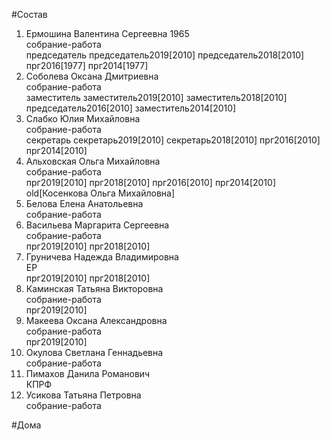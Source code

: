 #Состав  
1. Ермошина Валентина Сергеевна 1965  
    собрание-работа  
    председатель председатель2019[2010] председатель2018[2010] прг2016[1977] прг2014[1977]  
2. Соболева Оксана Дмитриевна  
    собрание-работа  
    заместитель заместитель2019[2010] заместитель2018[2010] председатель2016[2010] заместитель2014[2010]  
3. Слабко Юлия Михайловна  
    собрание-работа  
    секретарь секретарь2019[2010] секретарь2018[2010] прг2016[2010] прг2014[2010]  
4. Альховская Ольга Михайловна  
    собрание-работа  
    прг2019[2010] прг2018[2010] прг2016[2010] прг2014[2010] old[Косенкова Ольга Михайловна]  
5. Белова Елена Анатольевна  
    собрание-работа  
6. Васильева Маргарита Сергеевна  
    собрание-работа  
    прг2019[2010] прг2018[2010]  
7. Груничева Надежда Владимировна  
    ЕР  
    прг2019[2010] прг2018[2010]  
8. Каминская Татьяна Викторовна  
    собрание-работа  
    прг2019[2010]  
9. Макеева Оксана Александровна  
    собрание-работа  
    прг2019[2010]  
10. Окулова Светлана Геннадьевна  
    собрание-работа  
11. Пимахов Данила Романович  
    КПРФ  
12. Усикова Татьяна Петровна  
    собрание-работа  
  
#Дома  
